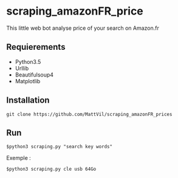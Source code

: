 # scraping_amazonFR_price
This little web bot analyse price of your search on Amazon.fr

## Requierements
* Python3.5
* Urllib
* Beautifulsoup4
* Matplotlib

## Installation
```
git clone https://github.com/MattVil/scraping_amazonFR_prices
```

## Run

```
$python3 scraping.py "search key words"
```
Exemple :
```
$python3 scraping.py cle usb 64Go
```
